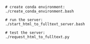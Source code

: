 
    # create conda environment:
    ./create_conda_environment.bash

    # run the server:
    ./start_html_to_fulltext_server.bash

    # test the server:
    ./request_html_to_fulltext.py
